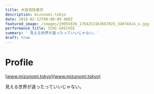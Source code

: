```yaml
---
title: 水呑百姓東京
description: mizunomi.tokyo
date: 2018-02-12T00:00:00.000Z
featured_image: /images/29955836_1764253163667025_34074414_o.jpg
performance_title: ICHI-GOICHIE
summary: ' 見える世界が違ったっていいじゃない。'
draft: true
---
```

# Profile

[www.mizunomi.tokyo](www.mizunomi.tokyo)


 見える世界が違ったっていいじゃない。
